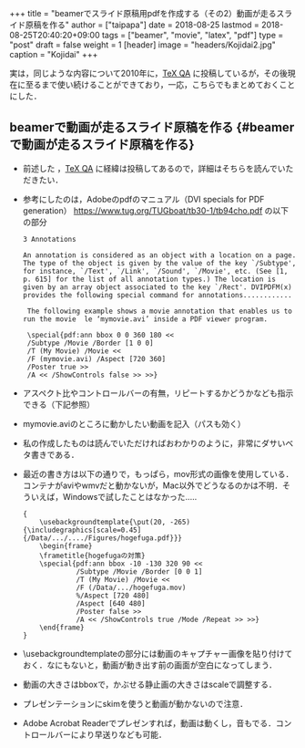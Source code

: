 +++
title = "beamerでスライド原稿用pdfを作成する（その2）動画が走るスライド原稿を作る"
author = ["taipapa"]
date = 2018-08-25
lastmod = 2018-08-25T20:40:20+09:00
tags = ["beamer", "movie", "latex", "pdf"]
type = "post"
draft = false
weight = 1
[header]
  image = "headers/Kojidai2.jpg"
  caption = "Kojidai"
+++

実は，同じような内容について2010年に，[TeX QA](https://oku.edu.mie-u.ac.jp/tex/mod/forum/discuss.php?d=399#p2100) に投稿しているが，その後現在に至るまで使い続けることができており，一応，こちらでもまとめておくことにした．


## beamerで動画が走るスライド原稿を作る {#beamerで動画が走るスライド原稿を作る}

-   前述した ，[TeX QA](https://oku.edu.mie-u.ac.jp/tex/mod/forum/discuss.php?d=399#p2100) に経緯は投稿してあるので，詳細はそちらを読んでいただきたい．
-   参考にしたのは，Adobeのpdfのマニュアル（DVI specials for PDF generation） <https://www.tug.org/TUGboat/tb30-1/tb94cho.pdf> の以下の部分

    ```text
    3 Annotations

    An annotation is considered as an object with a location on a page. The type of the object is given by the value of the key `/Subtype', for instance, `/Text', `/Link', `/Sound', `/Movie', etc. (See [1, p. 615] for the list of all annotation types.) The location is given by an array object associated to the key `/Rect'. DVIPDFM(x) provides the following special command for annotations............

     The following example shows a movie annotation that enables us to run the movie  le ‘mymovie.avi’ inside a PDF viewer program.

     \special{pdf:ann bbox 0 0 360 180 <<
     /Subtype /Movie /Border [1 0 0]
     /T (My Movie) /Movie <<
     /F (mymovie.avi) /Aspect [720 360]
     /Poster true >>
     /A << /ShowControls false >> >>}
    ```
-   アスペクト比やコントロールバーの有無，リピートするかどうかなども指示できる（下記参照）
-   mymovie.aviのところに動かしたい動画を記入（パスも効く）
-   私の作成したものは読んでいただければおわかりのように，非常にダサいベタ書きである．
-   最近の書き方は以下の通りで，もっぱら，mov形式の画像を使用している．コンテナがaviやwmvだと動かないが，Mac以外でどうなるのかは不明．そういえば，Windowsで試したことはなかった.....

    ```shell
    {
        \usebackgroundtemplate{\put(20, -265){\includegraphics[scale=0.45]{/Data/.../..../Figures/hogefuga.pdf}}}
        \begin{frame}
        \frametitle{hogefugaの対策}
        \special{pdf:ann bbox -10 -130 320 90 <<
                 /Subtype /Movie /Border [0 0 1]
                 /T (My Movie) /Movie <<
                 /F (/Data/.../hogefuga.mov)
                 %/Aspect [720 480]
                 /Aspect [640 480]
                 /Poster false >>
                 /A << /ShowControls true /Mode /Repeat >> >>}
        \end{frame}
    }
    ```
-   \usebackgroundtemplateの部分には動画のキャプチャー画像を貼り付けておく．なにもないと，動画が動き出す前の画面が空白になってしまう．
-   動画の大きさはbboxで，かぶせる静止画の大きさはscaleで調整する．
-   プレゼンテーションにskimを使うと動画が動かないので注意．
-   Adobe Acrobat Readerでプレゼンすれば，動画は動くし，音もでる．コントロールバーにより早送りなども可能．
